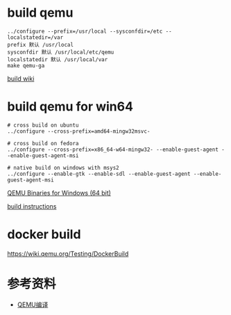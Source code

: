 # build qemu
```
../configure --prefix=/usr/local --sysconfdir=/etc --localstatedir=/var
prefix 默认 /usr/local
sysconfdir 默认 /usr/local/etc/qemu
localstatedir 默认 /usr/local/var
make qemu-ga
```
[build wiki](https://wiki.qemu.org/Hosts/Linux)

# build qemu for win64
```
# cross build on ubuntu
../configure --cross-prefix=amd64-mingw32msvc-

# cross build on fedora
../configure --cross-prefix=x86_64-w64-mingw32- --enable-guest-agent --enable-guest-agent-msi

# native build on windows with msys2
../configure --enable-gtk --enable-sdl --enable-guest-agent --enable-guest-agent-msi
```
[QEMU Binaries for Windows (64 bit)](https://qemu.weilnetz.de/w64/)

[build instructions](https://wiki.qemu.org/Hosts/W32#Debian_based_cross_builds)

# docker build
https://wiki.qemu.org/Testing/DockerBuild

# 参考资料
- [QEMU编译](https://gitlab.com/qemu-project/qemu/-/blob/master/docs/devel/build-system.rst)
